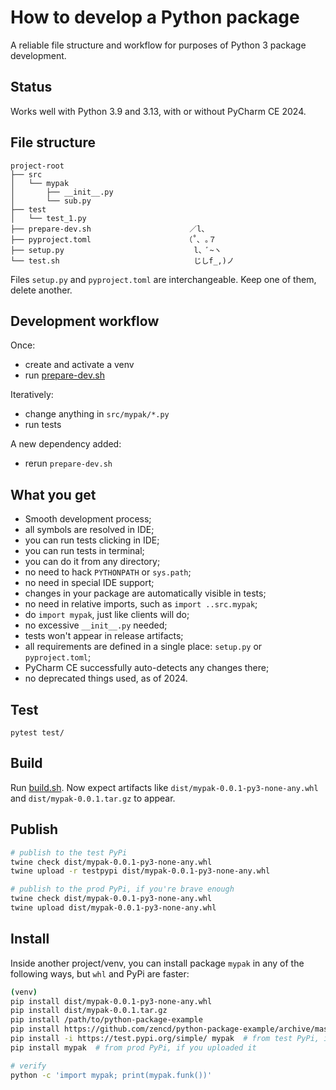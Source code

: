 # How to develop a Python package

A reliable file structure and workflow for purposes of Python 3 package development.

## Status

Works well with Python 3.9 and 3.13, with or without PyCharm CE 2024.

## File structure

    project-root
    ├── src
    │   └── mypak
    │       ├── __init__.py
    │       └── sub.py
    ├── test
    │   └── test_1.py
    ├── prepare-dev.sh                      ／l、
    ├── pyproject.toml                     （˚､ ｡７
    ├── setup.py                             l、ﾞ~ヽ
    └── test.sh                              じしf_,)ノ

Files `setup.py` and `pyproject.toml` are interchangeable.
Keep one of them, delete another.

## Development workflow

Once:
- create and activate a venv
- run [prepare-dev.sh](prepare-dev.sh)

Iteratively:
- change anything in `src/mypak/*.py`
- run tests

A new dependency added:
- rerun `prepare-dev.sh`

## What you get

- Smooth development process;
- all symbols are resolved in IDE;
- you can run tests clicking in IDE;
- you can run tests in terminal;
- you can do it from any directory;
- no need to hack `PYTHONPATH` or `sys.path`;
- no need in special IDE support;
- changes in your package are automatically visible in tests;
- no need in relative imports, such as `import ..src.mypak`;
- do `import mypak`, just like clients will do;
- no excessive `__init__.py` needed;
- tests won't appear in release artifacts;
- all requirements are defined in a single place: `setup.py` or `pyproject.toml`;
- PyCharm CE successfully auto-detects any changes there;
- no deprecated things used, as of 2024.

## Test

`pytest test/`

## Build

Run [build.sh](build.sh).
Now expect artifacts like `dist/mypak-0.0.1-py3-none-any.whl`
and `dist/mypak-0.0.1.tar.gz` to appear.

## Publish

```bash
# publish to the test PyPi
twine check dist/mypak-0.0.1-py3-none-any.whl
twine upload -r testpypi dist/mypak-0.0.1-py3-none-any.whl

# publish to the prod PyPi, if you're brave enough
twine check dist/mypak-0.0.1-py3-none-any.whl
twine upload dist/mypak-0.0.1-py3-none-any.whl
```

## Install

Inside another project/venv, you can install package `mypak` in any of the following ways, but `whl` and PyPi are faster:

```bash
(venv)
pip install dist/mypak-0.0.1-py3-none-any.whl
pip install dist/mypak-0.0.1.tar.gz
pip install /path/to/python-package-example
pip install https://github.com/zencd/python-package-example/archive/master.zip
pip install -i https://test.pypi.org/simple/ mypak  # from test PyPi, if you uploaded it
pip install mypak  # from prod PyPi, if you uploaded it

# verify
python -c 'import mypak; print(mypak.funk())'
```
